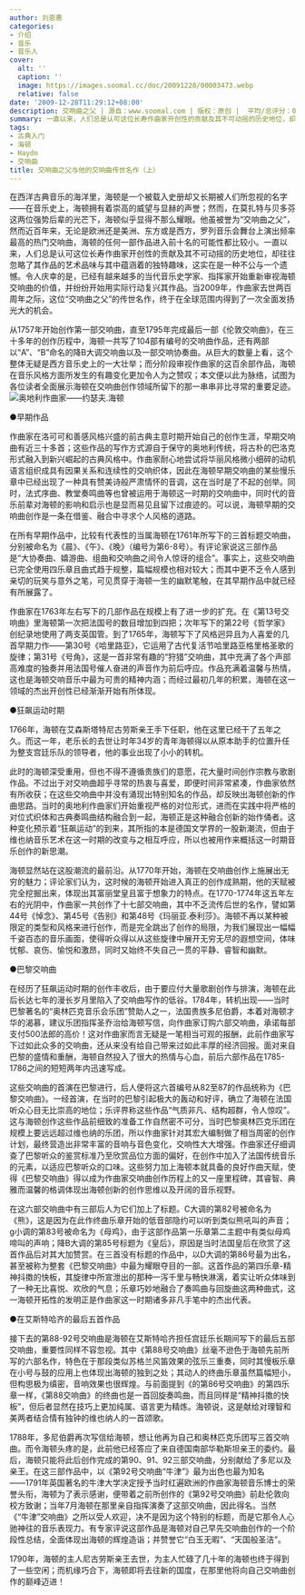 ```yaml
---
author: 刘恩惠
categories:
- 介绍
- 音乐
- 音乐人
cover:
  alt: ''
  caption: ''
  image: https://images.soomal.cc/doc/20091228/00003473.webp
  relative: false
date: '2009-12-28T11:29:12+08:00'
description: 交响曲之父 | 源自：www.soomal.com | 版权：原创 |  平均/总评分：09.20/92
summary: 一直以来，人们总是认可这位长寿作曲家开创性的贡献及其不可动摇的历史地位，却往往忽略了其作品的艺术品味与其中蕴涵着的独特趣味，这实在是一种不公与一个遗憾。令人庆幸的是，已经有越来越多的当代音乐史学家、指挥家开始重新审视海顿交响曲的价值，并纷纷开始用实际行动复兴其作品。当2009年，作曲家去世两百周年之际，这位“交响曲之父”的传世名作，终于在全球范围内得到了一次全面发扬光大的机会……
tags:
- 古典入门
- 海顿
- Haydn
- 交响曲
title: 交响曲之父与他的交响曲传世名作（上）
---
```


在西洋古典音乐的海洋里，海顿是一个被载入史册却又长期被人们所忽视的名字――在音乐史上，海顿拥有着崇高的威望与显赫的声誉；然而，在莫扎特与贝多芬这两位强势后辈的光芒下，海顿似乎显得不那么耀眼。他虽被誉为“交响曲之父”，然而近百年来，无论是欧洲还是美洲、东方或是西方，罗列音乐会舞台上演出频率最高的热门交响曲，海顿的任何一部作品进入前十名的可能性都比较小。一直以来，人们总是认可这位长寿作曲家开创性的贡献及其不可动摇的历史地位，却往往忽略了其作品的艺术品味与其中蕴涵着的独特趣味，这实在是一种不公与一个遗憾。令人庆幸的是，已经有越来越多的当代音乐史学家、指挥家开始重新审视海顿交响曲的价值，并纷纷开始用实际行动复兴其作品。当2009年，作曲家去世两百周年之际，这位“交响曲之父”的传世名作，终于在全球范围内得到了一次全面发扬光大的机会。

从1757年开始创作第一部交响曲，直至1795年完成最后一部《伦敦交响曲》，在三十多年的创作历程中，海顿一共写了104部有编号的交响曲作品，还有两部以“A”、“B”命名的降B大调交响曲以及一部交响协奏曲。从巨大的数量上看，这个整体无疑是西方音乐史上的一大壮举；而分阶段审视作曲家的这百余部作品，海顿在音乐风格方面所发生的有趣变化更加令人为之赞叹；本文便以此为脉络，试图为各位读者全面展示海顿在交响曲创作领域所留下的那一串串非比寻常的重要足迹。![奥地利作曲家――约瑟夫.海顿](https://images.soomal.cc/doc/20091228/00003472.webp)






●早期作品

作曲家在洛可可和善感风格兴盛的前古典主意时期开始自己的创作生涯，早期交响曲有近三十多首；这些作品的写作方式源自于保守的奥地利传统，将古朴的巴洛克形式融入到新兴崛起的古典风格中。作曲家耐心地尝试将华丽风格微小细碎的动机语言组织成具有因果关系和连续性的交响织体，因此在海顿早期交响曲的某些慢乐章中已经出现了一种具有赞美诗般严肃情怀的音调，这在当时是了不起的创举。同时，法式序曲、教堂奏鸣曲等也曾被运用于海顿这一时期的交响曲中，同时代的音乐前辈对海顿的影响和启示也是显而易见且留下过痕迹的。可以说，海顿早期的交响曲创作是一条在借鉴、融合中寻求个人风格的道路。

在所有早期作品中，比较有代表性的当属海顿在1761年所写下的三首标题交响曲，分别被命名为《晨》、《午》、《晚》（编号为第6-8号）。有评论家说这三部作品是“大协奏曲、嬉游曲、组曲和交响曲之间令人惊讶的组合”。事实上，这些交响曲已完全使用四乐章且曲式趋于规整，篇幅规模也相对较大；而其中更不乏令人感到亲切的玩笑与意外之笔，可见贯穿于海顿一生的幽默笔触，在其早期作品中就已经有所展露了。

作曲家在1763年左右写下的几部作品在规模上有了进一步的扩充。在《第13号交响曲》里海顿第一次把法国号的数目增加到四把；次年写下的第22号《哲学家》创纪录地使用了两支英国管。到了1765年，海顿写下了风格迥异且为人喜爱的几首早期力作――第30号《哈里路亚》，它运用了古代复活节哈里路亚格里格圣歌的旋律；第31号《号角》，这是一首非常有趣的“狩猎”交响曲，其中充满了各个声部高难度的独奏并用法国号催人奋进的声音作为前后呼应。作品充满着温馨与热情，这也是海顿交响音乐中最为可贵的精神内涵；而经过最初几年的积累，海顿在这一领域的杰出开创性已经渐渐开始有所体现。

●狂飙运动时期

1766年，海顿在艾森斯塔特尼古劳斯亲王手下任职，他在这里已经干了五年之久。而这一年，老乐长的去世让时年34岁的青年海顿得以从原本助手的位置升任为整支宫廷乐队的领导者，他的事业出现了小小的转机。

此时的海顿深受重用，但也不得不遵循贵族们的意愿，花大量时间创作宗教与歌剧作品。不过出于对交响曲超乎寻常的热衷与喜爱，即便时间非常紧凑，作曲家依然有所收获；在这些交响曲中并没有涌现出特别知名的作品，却反映出海顿创新的作曲思路。当时的奥地利作曲家们开始重视严格的对位形式，进而在实践中将严格的对位式织体和古典奏鸣曲结构融合到一起，海顿正是这种融合创新的始作俑者。这种变化预示着“狂飙运动”的到来，其所指的本是德国文学界的一股新潮流，但由于维也纳音乐艺术在这一时期的改变与之相互呼应，所以也被用作来概括这一时期音乐创作的新思潮。

海顿显然站在这股潮流的最前沿。从1770年开始，海顿在交响曲创作上施展出无穷的魅力；评论家们认为，这时候的海顿开始进入真正的创作成熟期，他的天赋被完全挖掘出来，体现出其富丽堂皇且富于想象力的特点。在1770-1774年这五年左右的光阴中，作曲家一共创作了十七部交响曲，其中不乏流传后世的名作，譬如第44号《悼念》、第45号《告别》和第48号《玛丽亚.泰利莎》。海顿不再以某种被限定的类型和风格来进行创作，而是完全跳出了创作的局限，为我们展现出一幅幅千姿百态的音乐画面，使得听众得以从这些旋律中展开无穷无尽的遐想空间，体味忧郁、哀伤、愉悦和激昂，同时又始终不失自己一贯的平静、睿智和幽默。

●巴黎交响曲

在经历了狂飙运动时期的创作丰收后，由于要应付大量歌剧创作与排演，海顿在此后长达七年的漫长岁月里陷入了交响曲写作的低谷。1784年，转机出现――当时巴黎著名的“奥林匹克音乐会乐团”赞助人之一，法国贵族多尼伯爵，本着对海顿才华的渴慕，建议乐团指挥圣乔治给海顿写信，向作曲家订购六部交响曲，承诺每部支付500法郎的高价！这对作曲家而言无疑是一笔相当可观的报酬，此前作曲家写下过如此众多的交响曲，还从来没有给自己带来过如此丰厚的经济回报。面对来自巴黎的盛情和重酬，海顿自然投入了很大的热情与心血，前后六部作品在1785-1786之间的短短两年内迅速写成。

这些交响曲的首演在巴黎进行，后人便将这六首编号从82至87的作品统称为《巴黎交响曲》。一经首演，在当时的巴黎引起极大的轰动和好评，确立了海顿在法国听众心目无比崇高的地位；乐评界称这些作品“气质非凡、结构超群，令人惊叹”。这与海顿创作这些作品前细致的准备工作自然密不可分，当时巴黎奥林匹克乐团在规模上要远远超过维也纳的乐团，所以作曲家针对其宏大编制做了相当周密的创作计划，最终营造出非常丰富的音响与音色变化，交响性大大增强。作曲家还仔细调查了巴黎听众的鉴赏标准乃至欣赏品位方面的偏好，在创作中加入了法国传统音乐的元素，以适应巴黎听众的口味。这些努力加上海顿本就具备的良好作曲天赋，使得《巴黎交响曲》得以成为作曲家交响曲创作历程上的又一座里程碑，其睿智、典雅而温馨的格调体现出海顿创新的创作思维以及开阔的音乐视野。

在这六部交响曲中有三部后人为它们加上了标题。C大调的第82号被命名为《熊》，这是因为在此作终曲乐章开始的低音部隐约可以听到类似熊吼叫的声音；g小调的第83号被命名为《母鸡》，由于这部作品第一乐章第二主题中有类似母鸡啼叫的声响；降B大调的第85号标题为《皇后》，原因是当时法国皇后在欣赏了这首作品后对其大加赞赏。在三首没有标题的作品中，以D大调的第86号最为出名，甚至被称为整套《巴黎交响曲》中最为耀眼夺目的一部。这首作品的第四乐章-精神抖擞的快板，其旋律中所宣泄出的那种一泻千里与畅快淋漓，着实让听众体味到了一种无比喜悦、欢欣的气息；乐章巧妙地融合了奏鸣曲与回旋曲这两种曲式，这一海顿开拓性的发明正是作曲家这一时期诸多非凡手笔中的杰出代表。

●在艾斯特哈齐的最后五首作品

接下去的第88-92号交响曲是海顿在艾斯特哈齐担任宫廷乐长期间写下的最后五部交响曲，重要性同样不容忽视。其中《第88号交响曲》丝毫不逊色于海顿先前所写的六部名作，特色在于那段类似苏格兰风笛效果的弦乐三重奏，同时其慢板乐章在小号与鼓的应用上也体现出海顿的独到之处；其动人的终曲乐章虽然篇幅短小，但构思极为缜密，音响效果也很辉煌。与前面提到《的第86号交响曲》的第四乐章一样，《第88交响曲》的终曲也是一首回旋奏鸣曲，而且同样是“精神抖擞的快板”，但后者显然在技巧上更加纯属、语言更为精炼。海顿说，这是献给对理智和美两者结合情有独钟的维也纳人的一首颂歌。

1788年，多尼伯爵再次写信给海顿，想让他再为自己和奥林匹克乐团写三首交响曲。而令海顿头疼的是，此前他已经答应了来自德国南部华勒斯坦亲王的委约。最后，海顿只能将此后创作完成的第90、91、92三部交响曲，分别献给了多尼以及亲王。在这三部作品中，以《第92号交响曲“牛津”》最为出色也最为知名――1791年英国著名的牛津大学决定授予当时红遍欧洲的作曲家海顿音乐博士的荣誉头衔，海顿为了表示感谢，便带着之前所创作的《第92号交响曲》前赴伦敦向校方致谢；当年7月海顿在那里亲自指挥演奏了这部交响曲，因此得名。当然《“牛津”交响曲》之所以受人欢迎，决不是因为这个特别的标题，而是它那令人心驰神往的音乐表现力。有专家评说这部作品是海顿对自己早先交响曲创作的一个阶段性总结，全面体现出海顿的辉煌造诣；并赞誉它“白玉无暇”、“天国般圣洁”。

1790年，海顿的主人尼古劳斯亲王去世，为主人忙碌了几十年的海顿也终于得到了一些空闲；而机缘巧合下，海顿即将去往新的国度，在那里他将向自己交响曲创作的巅峰迈进！